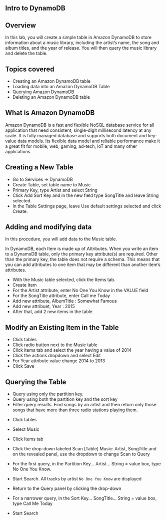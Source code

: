 Intro to DynamoDB
-----------------

## Overview
In this lab, you will create a simple table in Amazon DynamoDB to store information about a music library, including the artist’s name, the song
and album titles, and the year of release. You will then query the music library and delete the table.

## Topics covered

- Creating an Amazon DynamoDB table
- Loading data into an Amazon DynamoDB Table
- Querying Amazon DynamoDB
- Deleting an Amazon DynamoDB table

## What is Amazon DynamoDB
Amazon DynamoDB is a fast and flexible NoSQL database service for all application that need consistent, single-digit millisecond latency at any scale.
It is fully managed database and supports both document and key-value data models. Its flexible data model and reliable performance make it a great fit for mobile, web, gaming, ad-tech, IoT
and many other applications.

## Creating a New Table
- Go to Services -> DynamoDB
- Create Table, set table name to Music
- Primary Key, type Artist and select String
- Click Add Sort Key and in the new field type SongTitle and leave String selected.
- In the Table Settings page, leave Use default settings selected and click Create.

## Adding and modifying data

In this procedure, you will add data to the Music table.

In DynamoDB, each Item is made up of Attributes. When you write an item to a DynamoDB table,
only the primary key attribute(s) are required. Other than the primary key, the table does not require a
schema. This means that you can add attributes to one item that may
be different than another item’s attributes.

- With the Music table selected, click the Items tab.
- Create Item
- For the Artist attribute, enter No One You Know in the VALUE field
- For the SongTitle attribute, enter Call me Today
- Add new attribute, AlbumTitle : Somewhat Famous
- Add new attribuet, Year : 2015
- After that, add 2 new items in the table 


## Modify an Existing Item in the Table

- Click tables
- Click radio button next to the Music table 
- Click items tab and select the year having a value of 2014
- Click the actions dropdown and select Edit
- For Year attribute value change 2014 to 2013
- Click Save

## Querying the Table

* Query using only the partition key.
* Query using both the partition key and the sort key
* Filter query results. Find songs by an artist and then return only
those songs that have more than three radio stations playing them.

- Click tables
- Select Music
- Click Items tab
- Click the drop-down labeled Scan [Table] Music: Artist, SongTitle and on the revealed panel,
use the dropdown to change Scan to Query

- For the first query, in the Partition Key... Artist... String = value box, type No One You Know.
- Start Search. All tracks by artist `No One You Know` are displayed

- Return to the Query panel by clicking the drop-down
- For a narrower query, in the Sort Key... SongTitle... String = value box, type Call Me Today
- Start Search

